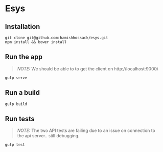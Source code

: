 # Esys

## Installation
```cli
git clone git@github.com:hamishhossack/esys.git
npm install && bower install
```

## Run the app
> *NOTE:* We should be able to to get the client on http://localhost:9000/ 

```cli
gulp serve
```

## Run a build
```cli
gulp build
```

## Run tests
> *NOTE:* The two API tests are failing due to an issue on connection to the api server.. still debugging. 

```cli
gulp test
```
